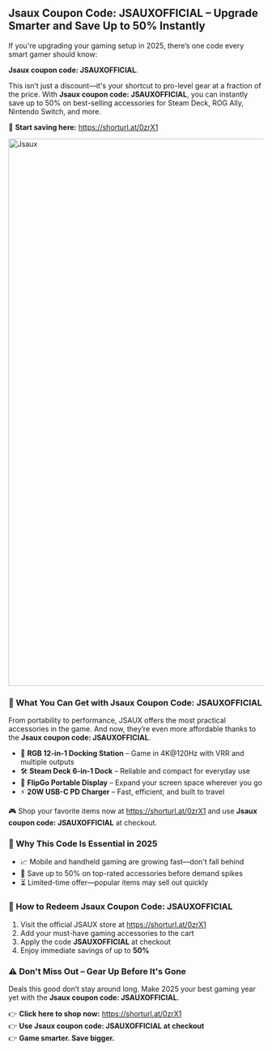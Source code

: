 <h2>Jsaux Coupon Code: JSAUXOFFICIAL – Upgrade Smarter and Save Up to 50% Instantly</h2>
<p>If you're upgrading your gaming setup in 2025, there’s one code every smart gamer should know:</p>
<p><strong>Jsaux coupon code: JSAUXOFFICIAL</strong>.</p>
<p>This isn’t just a discount—it's your shortcut to pro-level gear at a fraction of the price. With <strong>Jsaux coupon code: JSAUXOFFICIAL</strong>, you can instantly save up to 50% on best-selling accessories for Steam Deck, ROG Ally, Nintendo Switch, and more.</p>
<p>🛒 <strong>Start saving here:</strong> <a href="https://shorturl.at/0zrX1" target="_blank" rel="noopener noreferrer">https://shorturl.at/0zrX1</a></p>
<img src="https://images.mirror-media.xyz/publication-images/mrfdMywDQmcAd9N59uAK1.png?height=820&width=1640" alt="Jsaux" width="1080">
<h3>🎯 What You Can Get with Jsaux Coupon Code: JSAUXOFFICIAL</h3>
<p>From portability to performance, JSAUX offers the most practical accessories in the game. And now, they’re even more affordable thanks to the <strong>Jsaux coupon code: JSAUXOFFICIAL</strong>.</p>
<ul>
<li>🌈 <strong>RGB 12-in-1 Docking Station</strong> – Game in 4K@120Hz with VRR and multiple outputs</li>
<li>🛠️ <strong>Steam Deck 6-in-1 Dock</strong> – Reliable and compact for everyday use</li>
<li>🧳 <strong>FlipGo Portable Display</strong> – Expand your screen space wherever you go</li>
<li>⚡ <strong>20W USB-C PD Charger</strong> – Fast, efficient, and built to travel</li>
</ul>
<p>🎮 Shop your favorite items now at <a href="https://shorturl.at/0zrX1" target="_blank" rel="noopener noreferrer">https://shorturl.at/0zrX1</a> and use <strong>Jsaux coupon code: JSAUXOFFICIAL</strong> at checkout.</p>
<h3>📌 Why This Code Is Essential in 2025</h3>
<ul>
<li>📈 Mobile and handheld gaming are growing fast—don't fall behind</li>
<li>💸 Save up to 50% on top-rated accessories before demand spikes</li>
<li>⏳ Limited-time offer—popular items may sell out quickly</li>
</ul>
<h3>🛒 How to Redeem Jsaux Coupon Code: JSAUXOFFICIAL</h3>
<ol>
<li>Visit the official JSAUX store at <a href="https://shorturl.at/0zrX1" target="_blank" rel="noopener noreferrer">https://shorturl.at/0zrX1</a></li>
<li>Add your must-have gaming accessories to the cart</li>
<li>Apply the code <strong>JSAUXOFFICIAL</strong> at checkout</li>
<li>Enjoy immediate savings of up to <strong>50%</strong></li>
</ol>
<h3>⚠️ Don't Miss Out – Gear Up Before It's Gone</h3>
<p>Deals this good don’t stay around long. Make 2025 your best gaming year yet with the <strong>Jsaux coupon code: JSAUXOFFICIAL</strong>.</p>
<p>👉 <strong>Click here to shop now:</strong> <a href="https://shorturl.at/0zrX1" target="_blank" rel="noopener noreferrer">https://shorturl.at/0zrX1</a><br>
👉 <strong>Use Jsaux coupon code: JSAUXOFFICIAL at checkout</strong><br>
👉 <strong>Game smarter. Save bigger.</strong></p>
